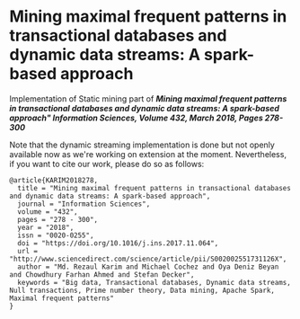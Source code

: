 # Mining maximal frequent patterns in transactional databases and dynamic data streams: A spark-based approach
Implementation of Static mining part of ***Mining maximal frequent patterns in transactional databases and dynamic data streams: A spark-based approach" Information Sciences, Volume 432, March 2018, Pages 278-300***

Note that the dynamic streaming implementation is done but not openly available now as we're working on extension at the moment. Nevertheless, if you want to cite our work, please do so as follows: 

```
@article{KARIM2018278,
  title = "Mining maximal frequent patterns in transactional databases and dynamic data streams: A spark-based approach",
  journal = "Information Sciences",
  volume = "432",
  pages = "278 - 300",
  year = "2018",
  issn = "0020-0255",
  doi = "https://doi.org/10.1016/j.ins.2017.11.064",
  url = "http://www.sciencedirect.com/science/article/pii/S002002551731126X",
  author = "Md. Rezaul Karim and Michael Cochez and Oya Deniz Beyan and Chowdhury Farhan Ahmed and Stefan Decker",
  keywords = "Big data, Transactional databases, Dynamic data streams, Null transactions, Prime number theory, Data mining, Apache Spark,   Maximal frequent patterns"
}
```
